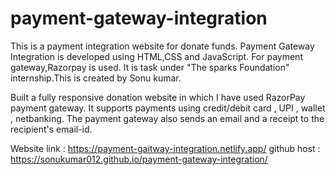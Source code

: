 # payment-gateway-integration
This is a payment integration website for donate funds. Payment Gateway Integration is developed using HTML,CSS and JavaScript. For payment gateway,Razorpay is used. It is task under "The sparks Foundation" internship.This is created by Sonu kumar.

Built a fully responsive donation website in which I have used RazorPay payment gateway. It supports payments using credit/debit card , UPI , wallet , netbanking. The payment gateway also sends an email and a receipt to the recipient's email-id.

Website link : https://payment-gaitway-integration.netlify.app/
 github host : https://sonukumar012.github.io/payment-gateway-integration/
